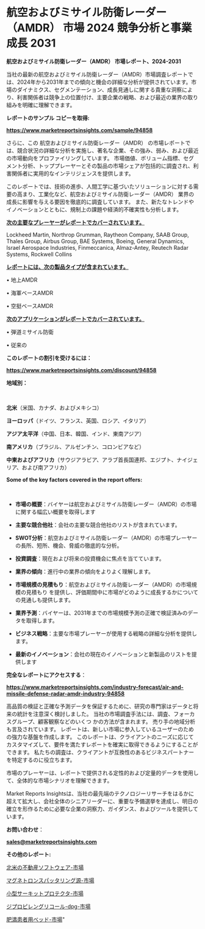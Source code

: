 # 航空およびミサイル防衛レーダー（AMDR） 市場 2024 競争分析と事業成長 2031

<strong>航空およびミサイル防衛レーダー（AMDR） 市場レポート、2024-2031</strong>

当社の最新の航空およびミサイル防衛レーダー（AMDR）市場調査レポートでは、2024年から2031年までの傾向と機会の詳細な分析が提供されています。市場のダイナミクス、セグメンテーション、成長見通しに関する貴重な洞察により、利害関係者は競争上の位置付け、主要企業の戦略、および最近の業界の取り組みを明確に理解できます。



<strong>レポートのサンプル コピーを取得:</strong> <a href=https://www.marketreportsinsights.com/sample/94858>

<strong><u>https://www.marketreportsinsights.com/sample/94858</u></strong></a>

さらに、この 航空およびミサイル防衛レーダー（AMDR） の市場レポートでは、競合状況の詳細な分析を実施し、著名な企業、その強み、弱み、および最近の市場動向をプロファイリングしています。 市場価値、ボリューム指標、セグメント分析、トッププレーヤーとその製品の市場シェアが包括的に調査され、利害関係者に実用的なインテリジェンスを提供します。

このレポートでは、技術の進歩、人間工学に基づいたソリューションに対する需要の高まり、工業化など、航空およびミサイル防衛レーダー（AMDR） 業界の成長に影響を与える要因を徹底的に調査しています。 また、新たなトレンドやイノベーションとともに、規制上の課題や経済的不確実性も分析します。



<strong><u>次の主要なプレーヤーがレポートでカバーされています。</u></strong>

Lockheed Martin, Northrop Grumman, Raytheon Company, SAAB Group, Thales Group, Airbus Group, BAE Systems, Boeing, General Dynamics, Israel Aerospace Industries, Finmeccanica, Almaz-Antey, Reutech Radar Systems, Rockwell Collins



<strong><u><b>レポートには、次の製品タイプが含まれています。</b></u></strong>

• 地上AMDR

• 海軍ベースAMDR

• 空挺ベースAMDR



<strong><u><b>次のアプリケーションがレポートでカバーされています。</b></u></strong>

• 弾道ミサイル防衛

• 従来の



<strong><b>このレポートの割引を受けるには：</b></strong>

<a href=https://www.marketreportsinsights.com/discount/94858>

<strong><u>https://www.marketreportsinsights.com/discount/94858</u></strong></a>



<strong>地域別：</strong>

<strong> </strong>



<strong>北米</strong>（米国、カナダ、およびメキシコ）



<strong>ヨーロッパ</strong>（ドイツ、フランス、英国、ロシア、イタリア）



<strong>アジア太平洋</strong>（中国、日本、韓国、インド、東南アジア）



<strong>南アメリカ</strong>（ブラジル、アルゼンチン、コロンビアなど）



<strong>中東およびアフリカ</strong>（サウジアラビア、アラブ首長国連邦、エジプト、ナイジェリア、および南アフリカ）



<strong>Some of the key factors covered in the report offers:</strong>

<strong> </strong>
<ul>
  <li>

<strong>市場の概要</strong>：バイヤーは航空およびミサイル防衛レーダー（AMDR）の市場に関する幅広い概要を取得します</li>
  <li>

<strong>主要な競合他社</strong>：会社の主要な競合他社のリストが含まれています。</li>
  <li>

<strong>SWOT分析</strong>：航空およびミサイル防衛レーダー（AMDR）の市場プレーヤーの長所、短所、機会、脅威の徹底的な分析。</li>
  <li>

<strong>投資調査</strong>：現在および将来の投資機会に焦点を当てています。</li>
  <li>

<strong>業界の傾向</strong>：進行中の業界の傾向をよりよく理解します。</li>
  <li>

<strong>市場規模の見積もり</strong>：航空およびミサイル防衛レーダー（AMDR）の市場規模の見積もり を提供し、評価期間中に市場がどのように成長するかについての見通しも提供します。</li>
  <li>

<strong>業界予測</strong>：バイヤーは、2031年までの市場規模予測の正確で検証済みのデータを取得します。</li>
  <li>

<strong>ビジネス戦略</strong>：主要な市場プレーヤーが使用する戦略の詳細な分析を提供します。</li>
  <li>

<strong>最新のイノベーション</strong>：会社の現在のイノベーションと新製品のリストを提供します</li>
</ul>


<strong>完全なレポートにアクセスする</strong>：

<a href=https://www.marketreportsinsights.com/industry-forecast/air-and-missile-defense-radar-amdr-industry-94858>

<strong><u>https://www.marketreportsinsights.com/industry-forecast/air-and-missile-defense-radar-amdr-industry-94858</u></strong></a>

高品質の検証と正確な予測データを保証するために、研究の専門家はデータと将来の統計を注意深く検討しました。 当社の市場調査手法には、調査、フォーカスグループ、顧客観察などのいくつ かの方法が含まれます。 売り手の地域分析も言及されています。 レポートは、新しい市場に参入しているユーザーのための強力な基盤を作成します。 このレポートは、クライアントのニーズに応じてカスタマイズして、要件を満たすレポートを確実に取得できるようにすることができます。 私たちの調査は、クライアントが互換性のあるビジネスパートナーを特定するのに役立ちます。

市場のプレーヤーは、レポートで提供される定性的および定量的データを使用して、全体的な市場シナリオを理解できます。

Market Reports Insightsは、当社の最先端のテクノロジーリサーチをはるかに超えて拡大し、会社全体のシニアリーダーに、重要な予備選挙を達成し、明日の確立を形作るために必要な企業の洞察力、ガイダンス、およびツールを提供しています。



<strong><b>お問い合わせ</b></strong>：

<a href=mailto:sales@marketreportsinsights.com>

<strong><u>sales@marketreportsinsights.com</u></strong></a>



<strong>その他のレポート:</strong>

<a href=https://www.linkedin.com/pulse/北米の不動産ソフトウェア-市場-2023-推進要因と成長機会-2030-jvouf/>北米の不動産ソフトウェア-市場</a>

<a href=https://www.linkedin.com/pulse/マグネトロンスパッタリング源-市場-2023-年のダイナミクスとビジネストレンド-khruf/>マグネトロンスパッタリング源-市場</a>

<a href=https://www.linkedin.com/pulse/小型サーキットプロテクタ-市場-2023-競争分析と事業成長-2030-atoqf/>小型サーキットプロテクタ-市場</a>

<a href=https://www.linkedin.com/pulse/ジプロピレングリコール-dpg-市場-2023-収益と成長ドライバー-2030-8l8tf/>ジプロピレングリコール-dpg-市場</a>

<a href=https://www.linkedin.com/pulse/肥満患者用ベッド-市場-2023-swot-分析と成長率-2030-analytics-avenue-360-analysis-frnkf/>肥満患者用ベッド-市場</a>"
